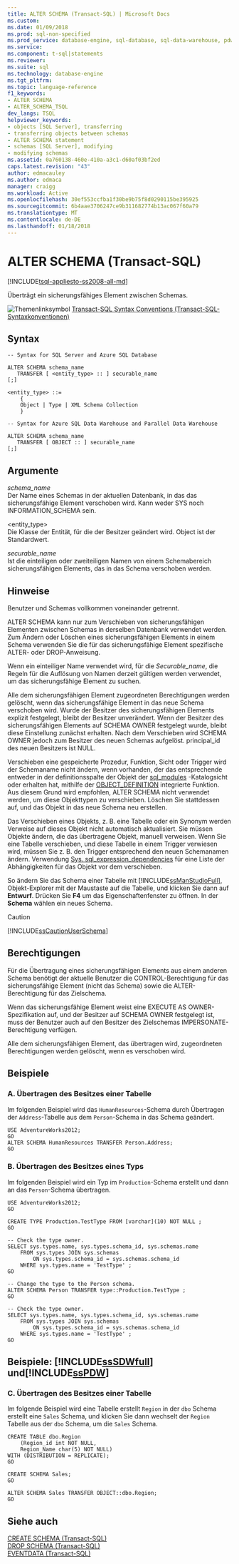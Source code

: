 ```yaml
---
title: ALTER SCHEMA (Transact-SQL) | Microsoft Docs
ms.custom: 
ms.date: 01/09/2018
ms.prod: sql-non-specified
ms.prod_service: database-engine, sql-database, sql-data-warehouse, pdw
ms.service: 
ms.component: t-sql|statements
ms.reviewer: 
ms.suite: sql
ms.technology: database-engine
ms.tgt_pltfrm: 
ms.topic: language-reference
f1_keywords:
- ALTER SCHEMA
- ALTER_SCHEMA_TSQL
dev_langs: TSQL
helpviewer_keywords:
- objects [SQL Server], transferring
- transferring objects between schemas
- ALTER SCHEMA statement
- schemas [SQL Server], modifying
- modifying schemas
ms.assetid: 0a760138-460e-410a-a3c1-d60af03bf2ed
caps.latest.revision: "43"
author: edmacauley
ms.author: edmaca
manager: craigg
ms.workload: Active
ms.openlocfilehash: 30ef553ccfba1f30be9b75f8d0290115be395925
ms.sourcegitcommit: 6b4aae3706247ce9b311682774b13ac067f60a79
ms.translationtype: MT
ms.contentlocale: de-DE
ms.lasthandoff: 01/18/2018
---
```

# <a name="alter-schema-transact-sql"></a>ALTER SCHEMA (Transact-SQL)
[!INCLUDE[tsql-appliesto-ss2008-all-md](../../includes/tsql-appliesto-ss2008-all-md.md)]

  Überträgt ein sicherungsfähiges Element zwischen Schemas.  
  
 ![Themenlinksymbol](../../database-engine/configure-windows/media/topic-link.gif "Topic link icon") [Transact-SQL Syntax Conventions (Transact-SQL-Syntaxkonventionen)](../../t-sql/language-elements/transact-sql-syntax-conventions-transact-sql.md)  
  
## <a name="syntax"></a>Syntax  
  
```  
-- Syntax for SQL Server and Azure SQL Database  
  
ALTER SCHEMA schema_name   
   TRANSFER [ <entity_type> :: ] securable_name   
[;]  
  
<entity_type> ::=  
    {  
    Object | Type | XML Schema Collection  
    }  
```  
  
```  
-- Syntax for Azure SQL Data Warehouse and Parallel Data Warehouse  
  
ALTER SCHEMA schema_name   
   TRANSFER [ OBJECT :: ] securable_name   
[;]  
```  
  
## <a name="arguments"></a>Argumente  
 *schema_name*  
 Der Name eines Schemas in der aktuellen Datenbank, in das das sicherungsfähige Element verschoben wird. Kann weder SYS noch INFORMATION_SCHEMA sein.  
  
 \<entity_type>  
 Die Klasse der Entität, für die der Besitzer geändert wird. Object ist der Standardwert.  
  
 *securable_name*  
 Ist die einteiligen oder zweiteiligen Namen von einem Schemabereich sicherungsfähigen Elements, das in das Schema verschoben werden.  
  
## <a name="remarks"></a>Hinweise  
 Benutzer und Schemas vollkommen voneinander getrennt.  
  
 ALTER SCHEMA kann nur zum Verschieben von sicherungsfähigen Elementen zwischen Schemas in derselben Datenbank verwendet werden. Zum Ändern oder Löschen eines sicherungsfähigen Elements in einem Schema verwenden Sie die für das sicherungsfähige Element spezifische ALTER- oder DROP-Anweisung.  
  
 Wenn ein einteiliger Name verwendet wird, für die *Securable_name*, die Regeln für die Auflösung von Namen derzeit gültigen werden verwendet, um das sicherungsfähige Element zu suchen.  
  
 Alle dem sicherungsfähigen Element zugeordneten Berechtigungen werden gelöscht, wenn das sicherungsfähige Element in das neue Schema verschoben wird. Wurde der Besitzer des sicherungsfähigen Elements explizit festgelegt, bleibt der Besitzer unverändert. Wenn der Besitzer des sicherungsfähigen Elements auf SCHEMA OWNER festgelegt wurde, bleibt diese Einstellung zunächst erhalten. Nach dem Verschieben wird SCHEMA OWNER jedoch zum Besitzer des neuen Schemas aufgelöst. principal_id des neuen Besitzers ist NULL.  
  
 Verschieben eine gespeicherte Prozedur, Funktion, Sicht oder Trigger wird der Schemaname nicht ändern, wenn vorhanden, der das entsprechende entweder in der definitionsspalte der Objekt der [sql_modules](../../relational-databases/system-catalog-views/sys-sql-modules-transact-sql.md) -Katalogsicht oder erhalten hat, mithilfe der [ OBJECT_DEFINITION](../../t-sql/functions/object-definition-transact-sql.md) integrierte Funktion. Aus diesem Grund wird empfohlen, ALTER SCHEMA nicht verwendet werden, um diese Objekttypen zu verschieben. Löschen Sie stattdessen auf, und das Objekt in das neue Schema neu erstellen.  
  
 Das Verschieben eines Objekts, z. B. eine Tabelle oder ein Synonym werden Verweise auf dieses Objekt nicht automatisch aktualisiert. Sie müssen Objekte ändern, die das übertragene Objekt, manuell verweisen. Wenn Sie eine Tabelle verschieben, und diese Tabelle in einem Trigger verwiesen wird, müssen Sie z. B. den Trigger entsprechend den neuen Schemanamen ändern. Verwendung [Sys. sql_expression_dependencies](../../relational-databases/system-catalog-views/sys-sql-expression-dependencies-transact-sql.md) für eine Liste der Abhängigkeiten für das Objekt vor dem verschieben.  

 So ändern Sie das Schema einer Tabelle mit [!INCLUDE[ssManStudioFull](../../includes/ssmanstudiofull-md.md)], Objekt-Explorer mit der Maustaste auf die Tabelle, und klicken Sie dann auf **Entwurf**. Drücken Sie **F4** um das Eigenschaftenfenster zu öffnen. In der **Schema** wählen ein neues Schema.  
  
> [!CAUTION]  
>  [!INCLUDE[ssCautionUserSchema](../../includes/sscautionuserschema-md.md)]  
  
## <a name="permissions"></a>Berechtigungen  
 Für die Übertragung eines sicherungsfähigen Elements aus einem anderen Schema benötigt der aktuelle Benutzer die CONTROL-Berechtigung für das sicherungsfähige Element (nicht das Schema) sowie die ALTER-Berechtigung für das Zielschema.  
  
 Wenn das sicherungsfähige Element weist eine EXECUTE AS OWNER-Spezifikation auf, und der Besitzer auf SCHEMA OWNER festgelegt ist, muss der Benutzer auch auf den Besitzer des Zielschemas IMPERSONATE-Berechtigung verfügen.  
  
 Alle dem sicherungsfähigen Element, das übertragen wird, zugeordneten Berechtigungen werden gelöscht, wenn es verschoben wird.  
  
## <a name="examples"></a>Beispiele  
  
### <a name="a-transferring-ownership-of-a-table"></a>A. Übertragen des Besitzes einer Tabelle  
 Im folgenden Beispiel wird das `HumanResources`-Schema durch Übertragen der `Address`-Tabelle aus dem `Person`-Schema in das Schema geändert.  
  
```  
USE AdventureWorks2012;  
GO  
ALTER SCHEMA HumanResources TRANSFER Person.Address;  
GO  
```  
  
### <a name="b-transferring-ownership-of-a-type"></a>B. Übertragen des Besitzes eines Typs  
 Im folgenden Beispiel wird ein Typ im `Production`-Schema erstellt und dann an das `Person`-Schema übertragen.  
  
```  
USE AdventureWorks2012;  
GO  
  
CREATE TYPE Production.TestType FROM [varchar](10) NOT NULL ;  
GO  
  
-- Check the type owner.  
SELECT sys.types.name, sys.types.schema_id, sys.schemas.name  
    FROM sys.types JOIN sys.schemas   
        ON sys.types.schema_id = sys.schemas.schema_id   
    WHERE sys.types.name = 'TestType' ;  
GO  
  
-- Change the type to the Person schema.  
ALTER SCHEMA Person TRANSFER type::Production.TestType ;  
GO  
  
-- Check the type owner.  
SELECT sys.types.name, sys.types.schema_id, sys.schemas.name  
    FROM sys.types JOIN sys.schemas   
        ON sys.types.schema_id = sys.schemas.schema_id   
    WHERE sys.types.name = 'TestType' ;  
GO  
```  
  
## <a name="examples-includesssdwfullincludessssdwfull-mdmd-and-includesspdwincludessspdw-mdmd"></a>Beispiele: [!INCLUDE[ssSDWfull](../../includes/sssdwfull-md.md)] und[!INCLUDE[ssPDW](../../includes/sspdw-md.md)]  
  
### <a name="c-transferring-ownership-of-a-table"></a>C. Übertragen des Besitzes einer Tabelle  
 Im folgende Beispiel wird eine Tabelle erstellt `Region` in der `dbo` Schema erstellt eine `Sales` Schema, und klicken Sie dann wechselt der `Region` Tabelle aus der `dbo` Schema, um die `Sales` Schema.  
  
```  
CREATE TABLE dbo.Region   
    (Region_id int NOT NULL,  
    Region_Name char(5) NOT NULL)  
WITH (DISTRIBUTION = REPLICATE);  
GO  
  
CREATE SCHEMA Sales;  
GO  
  
ALTER SCHEMA Sales TRANSFER OBJECT::dbo.Region;  
GO  
```  
  
## <a name="see-also"></a>Siehe auch  
 [CREATE SCHEMA &#40;Transact-SQL&#41;](../../t-sql/statements/create-schema-transact-sql.md)   
 [DROP SCHEMA &#40;Transact-SQL&#41;](../../t-sql/statements/drop-schema-transact-sql.md)   
 [EVENTDATA &#40;Transact-SQL&#41;](../../t-sql/functions/eventdata-transact-sql.md)  
  
  

